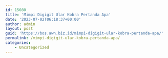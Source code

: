 ```yaml
---
id: 15080
title: 'Mimpi Digigit Ular Kobra Pertanda Apa'
date: '2023-07-02T06:18:37+00:00'
author: admin
layout: post
guid: 'https://bos.awn.biz.id/mimpi-digigit-ular-kobra-pertanda-apa/'
permalink: /mimpi-digigit-ular-kobra-pertanda-apa/
categories:
    - Uncategorized
---
```


